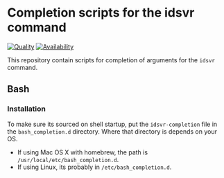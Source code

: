 # Completion scripts for the idsvr command

[![Quality](https://img.shields.io/badge/quality-demo-red)](https://curity.io/resources/code-examples/status/)
[![Availability](https://img.shields.io/badge/availability-source-blue)](https://curity.io/resources/code-examples/status/)

This repository contain scripts for completion of arguments for the `idsvr` command.

## Bash
### Installation
To make sure its sourced on shell startup, put the `idsvr-completion` file in the `bash_completion.d` directory. Where that directory is depends on your OS.

* If using Mac OS X with homebrew, the path is `/usr/local/etc/bash_completion.d`.
* If using Linux, its probably in `/etc/bash_completion.d`.
